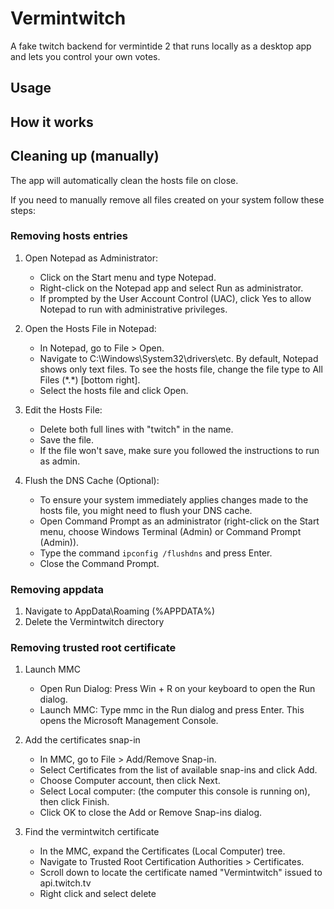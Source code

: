 # Vermintwitch

A fake twitch backend for vermintide 2 that runs locally as a desktop app and lets you control your own votes.

## Usage

## How it works

## Cleaning up (manually)

The app will automatically clean the hosts file on close.

If you need to manually remove all files created on your system follow these steps:

### Removing hosts entries

1. Open Notepad as Administrator:

    - Click on the Start menu and type Notepad.
    - Right-click on the Notepad app and select Run as administrator.
    - If prompted by the User Account Control (UAC), click Yes to allow Notepad to run with administrative privileges.

2. Open the Hosts File in Notepad:

    - In Notepad, go to File > Open.
    - Navigate to C:\Windows\System32\drivers\etc. By default, Notepad shows only text files. To see the hosts file,
      change the file type to All Files (\*.\*) [bottom right].
    - Select the hosts file and click Open.

3. Edit the Hosts File:

    - Delete both full lines with "twitch" in the name.
    - Save the file.
    - If the file won't save, make sure you followed the instructions to run as admin.

4. Flush the DNS Cache (Optional):

    - To ensure your system immediately applies changes made to the hosts file, you might need to flush your DNS cache.
    - Open Command Prompt as an administrator (right-click on the Start menu, choose Windows Terminal (Admin) or Command
      Prompt (Admin)).
    - Type the command `ipconfig /flushdns` and press Enter.
    - Close the Command Prompt.

### Removing appdata

1. Navigate to AppData\Roaming (%APPDATA%)
2. Delete the Vermintwitch directory

### Removing trusted root certificate

1. Launch MMC
    - Open Run Dialog: Press Win + R on your keyboard to open the Run dialog.
    - Launch MMC: Type mmc in the Run dialog and press Enter. This opens the Microsoft Management Console.

2. Add the certificates snap-in
    - In MMC, go to File > Add/Remove Snap-in.
    - Select Certificates from the list of available snap-ins and click Add.
    - Choose Computer account, then click Next.
    - Select Local computer: (the computer this console is running on), then click Finish.
    - Click OK to close the Add or Remove Snap-ins dialog.

3. Find the vermintwitch certificate
    - In the MMC, expand the Certificates (Local Computer) tree.
    - Navigate to Trusted Root Certification Authorities > Certificates.
    - Scroll down to locate the certificate named "Vermintwitch" issued to api.twitch.tv
    - Right click and select delete